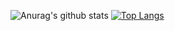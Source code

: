 ![Anurag's github stats](https://github-readme-stats.vercel.app/api?username=ronen25&show_icons=true)
[![Top Langs](https://github-readme-stats.vercel.app/api/top-langs/?username=ronen25&layout=compact)](https://github.com/anuraghazra/github-readme-stats)
